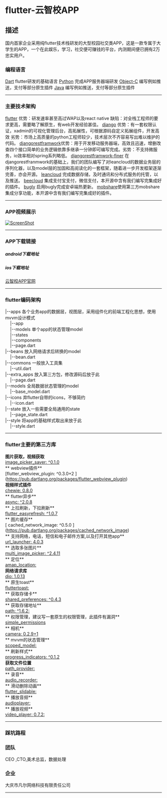 # flutter-云智校APP
## 描述
国内首家企业采用纯flutter技术栈研发的大型校园社交类APP，这是一款专属于大学生的APP，一个在此娱乐，学习，社交便可赚钱的平台，内测期间便已拥有2万忠实用户。



### 编程语言
[Dart](https://www.dartlang.org/dart-2 "Dart")	flutter研发的基础语言
[Python](https://www.python.org/downloads/release/python-366/ "Python")  完成APP服务器端研发
[Object-C](https://developer.apple.com/documentation/objectivec "Object-C") 编写例如推送，支付等部分原生插件
[Java](https://www.oracle.com/java/ "Java") 编写例如推送，支付等部分原生插件

------------


### 主要技术架构
[flutter](https://docs.flutter.io/ "flutter") 优势：研发速率甚至高过WAP以及react native 缺陷：对全栈工程师的要求更高，需要略了解原生，有web开发经验甚佳。
[django](https://www.djangoproject.com/ "django") 优势：有一套权限认证，xadmin的可视化管理后台，高拓展性，可根据源码自定义拓展组件，开发高效 劣势：市场上高质量的python工程师较少，技术层次不齐容易写出难以维护的代码。
[djangorestframwork](https://www.django-rest-framework.org/ "djangorestframwork")优势：用于开发移动服务器端，高效且迅速，增删改查四个接口简单的业务逻辑依靠多继承一分钟即可编写完成。劣势：不支持微服务，io效率相对spring系列略低。
[djangorestframwork-finer]( "djangorestframwork-finer") 在djangorestfranmwork的基础上，我们的团队编写了对leancloud的数据业务层的序列化器，以及model层的加固和高阅读化的一套框架，随着进一步开发框架逐渐完善，亦会开源。
[leancloud](https://leancloud.cn "leancloud") 完成数据存储，及时通讯和分布式服务的托管，以及推送。
[beecloud](https://beecloud.cn/ "beecloud") 集成支付宝支付，微信支付，本开源中含有我们编写完集成好的插件。
[bugly](https://bugly.qq.com/v2/ "bugly") 启用bugly完成安卓端热更新。
[mobshare](http://www.mob.com/ "mobshare")使用第三方mobshare集成分享功能，本开源中含有我们编写完集成好的插件。

------------


### APP视频展示
[![ScreenShot](https://www.finerit.com/media/zhanshi.png)](https://ugcbsy.qq.com/uwMROfz0r5zIYaQXGdGnC2dfDmZ5O1zlddyT0ZvrRdAm2x5e/i0849m96hkd.mp4?sdtfrom=v1010&guid=dd8e783680cdbc13b334388f06e0d895&vkey=CC19A6ADF55246150D9169DE053F17C3032D9B9396973A32D85062FA0D04F8C02F18E45AD6E855A6CDFF68508BE0B8592B60FCF22E522C8496AD478460FEB765D7DEC57F25D553AE3A635BBE8985DF2D05CCE4E3B83E4878394CFE95E0F14D9E3D444063E486FEDF2448314EA99BFA23106141D2C76DB7BF)

------------


### APP下载链接
##### android下载地址
##### ios下载地址
[云智校APP官网](https://app.finerit.com/index.html "云智校APP官网")

------------

### flutter编码架构
|--apps 各个业务app的数据层，视图层，采用组件化的前端工程化思想，使用mvvm设计模式<br/>
&nbsp;&nbsp;&nbsp;&nbsp;|--app<br/>
&nbsp;&nbsp;&nbsp;&nbsp;|--models 单个app的状态管理model<br/>
&nbsp;&nbsp;&nbsp;&nbsp;|--states<br/>
&nbsp;&nbsp;&nbsp;&nbsp;|--components<br/>
&nbsp;&nbsp;&nbsp;&nbsp;|--page.dart<br/>
|--beans 放入网络请求后转换的model<br/>
&nbsp;&nbsp;&nbsp;&nbsp;|--bean.dart<br/>
|--commons 一般放入工具集<br/>
&nbsp;&nbsp;&nbsp;&nbsp;|--util.dart<br/>
|--extra_apps 放入第三方包，修改源码后放于此<br/>
&nbsp;&nbsp;&nbsp;&nbsp;|--page.dart<br/>
|--models 全局数据状态管理的model<br/>
&nbsp;&nbsp;&nbsp;&nbsp;|--base_model.dart<br/>
|--icons 弃flutter自带的icons，不够简约<br/>
&nbsp;&nbsp;&nbsp;&nbsp;|--icon.dart<br/>
|--state 放入一些需要全局通用的state<br/>
&nbsp;&nbsp;&nbsp;&nbsp;|--page_state.dart<br/>
|--style 将app的基础样式取出来放于此<br/>
&nbsp;&nbsp;&nbsp;&nbsp;|--style.dart<br/>

------------


### flutter主要的第三方库
 **图片获取，视频获取**<br/>
 [image_picker_saver: ^0.1.0](https://pub.dartlang.org/packages/image_picker_saver)<br/>
**  webview插件**<br/>
 [flutter_webview_plugin: ^0.3.0+2 ]<br/>(https://pub.dartlang.org/packages/flutter_webview_plugin)<br/>
**视频样式插件**<br/>
 [ chewie: 0.8.0  ](https://pub.dartlang.org/packages/chewie)<br/>
 ** flutter异步**<br/>
  [  async: ^2.0.8](https://pub.dartlang.org/packages/async)<br/>
 ** 上拉刷新，下拉刷新**<br/>
   [  flutter_easyrefresh: ^1.0.7 ](https://pub.dartlang.org/packages/flutter_easyrefresh)<br/>
**  图片缓存**<br/>
   [ cached_network_image: ^0.5.0  ]<br/>(https://pub.dartlang.org/packages/cached_network_image)<br/>
 ** 支持网络，电话，短信和电子邮件方案,以及打开其他app**<br/>
    [url_launcher: 4.0.3   ](https://pub.dartlang.org/packages/url_launcher#-readme-tab-)<br/>
 ** 选取多张图片**<br/>
    [  multi_image_picker: ^2.4.11 ](https://pub.dartlang.org/packages/multi_image_picker)<br/>
**  定位**<br/>
  [ amap_location:  ](https://pub.dartlang.org/packages/amap_location)<br/>
  **网络请求库**<br/>
  [   dio: 1.0.13 ](https://pub.dartlang.org/packages/dio)<br/>
**  原生toast**<br/>
  [   fluttertoast:  ](https://pub.dartlang.org/packages/fluttertoast)<br/>
**  获取存储卡**<br/>
 [   shared_preferences: ^0.4.3 ](https://pub.dartlang.org/packages/shared_preferences)<br/>
** 获取存储地址**<br/>
   [   path: ^1.6.2:  ](https://pub.dartlang.org/packages/path)<br/>
 ** 权限管理，建议写一套原生的权限管理，此插件有漏洞**<br/>
    [  simple_permissions ](https://pub.dartlang.org/packages/simple_permissions)<br/>
 ** 相机**<br/>
      [   camera: 0.2.9+1 ](https://pub.dartlang.org/packages/camera)<br/>
 ** mvvm的状态管理**<br/>
   [  scoped_model: ](https://pub.dartlang.org/packages/scoped_model)<br/>
 ** 刷新样式**<br/>
     [  progress_indicators: ^0.1.2 ](https://pub.dartlang.org/packages/progress_indicators)<br/>
  **获取文件位置**<br/>
    [  path_provider: ](https://pub.dartlang.org/packages/path_provider)<br/>
**  录音**<br/>
   [  audio_recorder: ](https://pub.dartlang.org/packages/audio_recorder)<br/>
**  滑动删除动画**<br/>
    [  flutter_slidable: ](https://pub.dartlang.org/packages/flutter_slidable)<br/>
**  播放音频**<br/>
    [  audioplayer: ](https://pub.dartlang.org/packages/audioplayer)<br/>
**  播放视频**<br/>
   [   video_player: 0.7.2: ](https://pub.dartlang.org/packages/video_player)<br/>
   

------------


### 踩坑路程

### 团队
CEO ,CTO,美术总监，数据处理
### 企业
大庆市凡尔网络科技有限责任公司

------------
